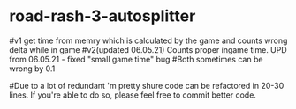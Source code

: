 # road-rash-3-autosplitter
#v1 get time from memry which is calculated by the game and counts wrong delta while in game
#v2(updated 06.05.21) Counts proper ingame time. UPD from 06.05.21 - fixed "small game time" bug
#Both sometimes can be wrong by 0.1

#Due to a lot of redundant 'm pretty shure code can be refactored in 20-30 lines. If you're able to do so, please feel free to commit better code. 
